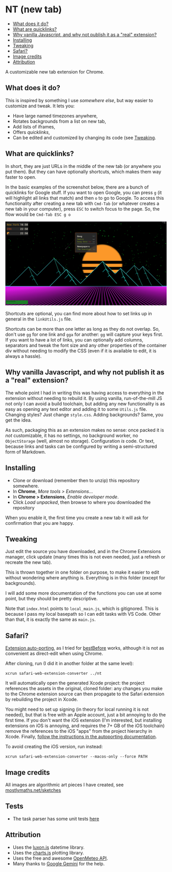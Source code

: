 # NT (new tab)

<!-- vscode-markdown-toc -->

- [What does it do?](#Whatdoesitdo)
- [What are quicklinks?](#Whatarequicklinks)
- [Why vanilla Javascript, and why not publish it as a "real" extension?](#WhyvanillaJavascriptandwhynotpublishitasarealextension)
- [Installing](#Installing)
- [Tweaking](#Tweaking)
- [Safari?](#Safari)
- [Image credits](#Imagecredits)
- [Attribution](#Attribution)

<!-- vscode-markdown-toc-config
	numbering=false
	autoSave=true
	/vscode-markdown-toc-config -->
<!-- /vscode-markdown-toc -->

A customizable new tab extension for Chrome.

## <a name='Whatdoesitdo'></a>What does it do?

This is inspired by something I use _somewhere else_, but way easier to customize and tweak.
It lets you:

- Have large named timezones anywhere,
- Rotates backgrounds from a list on new tab,
- Add lists of iframes,
- Offers _quicklinks_,
- Can be edited and customized by changing its code (see [Tweaking](#Tweaking).

## <a name='Whatarequicklinks'></a>What are quicklinks?

In short, they are just URLs in the middle of the new tab (or anywhere you put them). But they can
have optionally shortcuts, which makes them way faster to open.

In the basic examples of the screenshot below, there are a bunch of quicklinks for Google stuff.
If you want to open Google, you can press `g` (it will highlight all links that match) and
then `o` to go to Google. To access this functionality after creating a new tab with `Cmd-Tab`
(or whatever creates a new tab in your computer), press `ESC` to switch focus to the page. So,
the flow would be `Cmd-Tab ESC g o`

![](media/screenshot.png)

Shortcuts are optional, you can find more about how to set links up in general in the `linkUtils.js` file.

Shortcuts can be more than one letter as long as they do not overlap. So, don't use `gg` for one link
and `gga` for another: `gg` will capture your keys first. If you want to have a lot of links, you can
optionally add columns, separators and tweak the font size and any other properties of the container div
without needing to modify the CSS (even if it is available to edit, it is always a hassle).

## <a name='WhyvanillaJavascriptandwhynotpublishitasarealextension'></a>Why vanilla Javascript, and why not publish it as a "real" extension?

The whole point I had in writing this was having access to everything in the extension without needing to rebuild it.
By using vanilla, run-of-the-mill JS not only I can avoid a build toolchain, but adding any new functionality is
as easy as opening any text editor and adding it to some `Utils.js` file. Changing styles? Just change `style.css`. Adding
backgrounds? Same, you get the idea.

As such, packaging this as an extension makes no sense: once packed it is _not_ customizable, it has no settings, no
background worker, no `ObjectStorage` (well, almost no storage). Configuration _is_ code. Or text, because links and tasks can be configured by writing a semi-structured form of Markdown.

## <a name='Installing'></a>Installing

- Clone or download (remember then to unzip) this repository somewhere.
- In **Chrome**, _More tools > Extensions_…
- In **Chrome > Extensions**, _Enable developer mode_.
- Click _Load unpacked_, then browse to where you downloaded the repository

When you enable it, the first time you create a new tab it will ask for confirmation that you are happy.

## <a name='Tweaking'></a>Tweaking

Just edit the source you have downloaded, and in the Chrome Extensions manager, click update (many times
this is not even needed, just a refresh or recreate the new tab).

This is thrown together in one folder on purpose, to make it easier to edit without wondering where anything
is. Everything is in this folder (except for backgrounds).

I will add some more documentation of the functions you can use at some point, but they should be pretty
descriptive.

Note that `index.html` points to `local_main.js`, which is gitignored. This is because I pass my local basepath
so I can edit tasks with VS Code. Other than that, it is exactly the same as `main.js`.

## <a name='Safari'></a>Safari?

[Extension auto-porting](https://developer.apple.com/documentation/safariservices/converting-a-web-extension-for-safari),
as I tried for [bestBefore](https://github.com/rberenguel/bestBefore)
works, although it is not as convenient as direct-edit when using Chrome.

After cloning, run (I did it in another folder at the same level):

```
xcrun safari-web-extension-converter ../nt
```

It will automatically open the generated Xcode project: the project references the assets in the original, cloned folder:
any changes you make to the Chrome extension source can then propagate to the Safari extension by rebuilding the project
in Xcode.

You might need to set up signing (in theory for local running it is not needed), but that is free with an Apple account,
just a bit annoying to do the first time. If you don't want the iOS extension (I'm interested, but installing extensions
on iOS is annoying, and requires the 7+ GB of the iOS toolchain) remove the references to the iOS "apps" from the project
hierarchy in Xcode. Finally, [follow the instructions in the autoporting documentation](<(https://developer.apple.com/documentation/safariservices/converting-a-web-extension-for-safari)>).

To avoid creating the iOS version, run instead:

```
xcrun safari-web-extension-converter --macos-only --force PATH
```

## <a name='Imagecredits'></a>Image credits

All images are algorithmic art pieces I have created, see [mostlymaths.net/sketches](https://mostlymaths.net/sketches)

## Tests

- The task parser has some unit tests [here](https://mostlymaths.net/nt/tests/test_task_parsing.html)

## <a name='Attribution'></a>Attribution

- Uses the [luxon.js](https://moment.github.io/luxon/#/) datetime library.
- Uses the [charts.js](https://chartsjs.org) plotting library.
- Uses the free and awesome [OpenMeteo API](https://open-meteo.com/en/docs).
- Many thanks to [Google Gemini](http://gemini.google.com") for the help.
